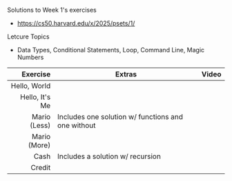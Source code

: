 Solutions to Week 1's exercises
* https://cs50.harvard.edu/x/2025/psets/1/

Letcure Topics
* Data Types, Conditional Statements, Loop, Command Line, Magic Numbers


|    Exercise    |                       Extras                       | Video |
|---------------:|----------------------------------------------------|-------|
| Hello, World   |                                                    |       |
| Hello, It's Me |                                                    |       |
| Mario (Less)   | Includes one solution w/ functions and one without |       |
| Mario (More)   |                                                    |       |  
| Cash           | Includes a solution w/ recursion                   |       |
| Credit         |                                                    |       |
